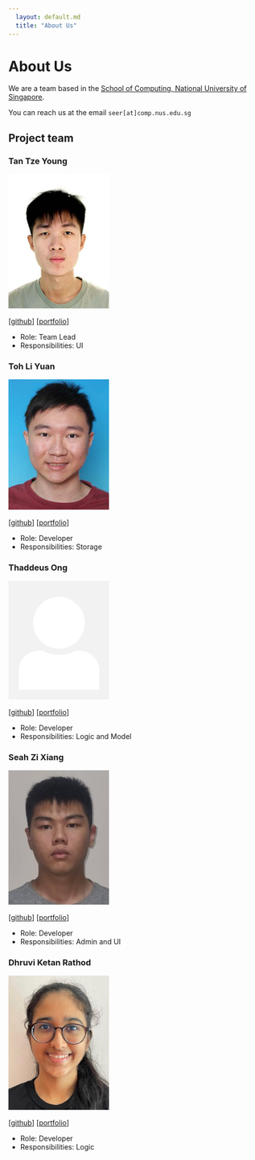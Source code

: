 ```yaml
---
  layout: default.md
  title: "About Us"
---
```


# About Us

We are a team based in the [School of Computing, National University of Singapore](http://www.comp.nus.edu.sg).

You can reach us at the email `seer[at]comp.nus.edu.sg`

## Project team

### Tan Tze Young

<img src="images/itstytan.png" width="200px">

[[github](http://github.com/ItsTYtan)]
[[portfolio](team/itstytan.md)]

* Role: Team Lead
* Responsibilities: UI

### Toh Li Yuan

<img src="images/tohliyuan.png" width="200px">

[[github](http://github.com/TohLiYuan)] [[portfolio](team/tohliyuan.md)]

* Role: Developer
* Responsibilities: Storage

### Thaddeus Ong

<img src="images/thaddeusong.png" width="200px">

[[github](http://github.com/thaddeusong)]
[[portfolio](team/thaddeusong.md)]

* Role: Developer
* Responsibilities: Logic and Model

### Seah Zi Xiang

<img src="images/prawnzyy.png" width="200px">

[[github](http://github.com/prawnzyy)]
[[portfolio](team/prawnzyy.md)]

* Role: Developer
* Responsibilities: Admin and UI


### Dhruvi Ketan Rathod

<img src="images/dhruvir29.png" width="200px">

[[github](http://github.com/dhruvir29)]
[[portfolio](team/dhruvir29.md)]

* Role: Developer
* Responsibilities: Logic